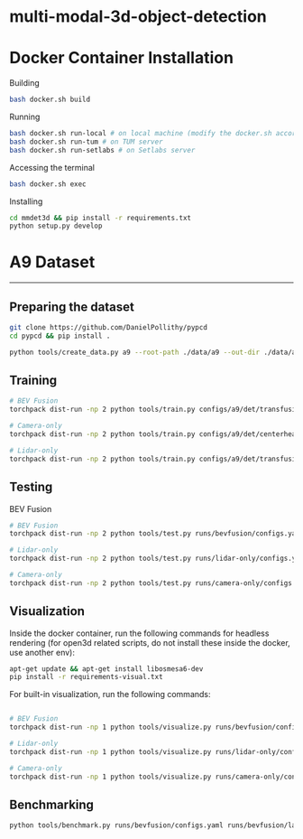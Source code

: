 # multi-modal-3d-object-detection


# Docker Container Installation

Building

```bash
bash docker.sh build
```

Running

```bash
bash docker.sh run-local # on local machine (modify the docker.sh accoridngly)
bash docker.sh run-tum # on TUM server
bash docker.sh run-setlabs # on Setlabs server
```

Accessing the terminal

```bash
bash docker.sh exec
```

Installing

```bash
cd mmdet3d && pip install -r requirements.txt
python setup.py develop
```

# A9 Dataset

---

## Preparing the dataset

```bash
git clone https://github.com/DanielPollithy/pypcd
cd pypcd && pip install .
```

```bash
python tools/create_data.py a9 --root-path ./data/a9 --out-dir ./data/a9_bevfusion --loglevel INFO
```

## Training


```bash
# BEV Fusion
torchpack dist-run -np 2 python tools/train.py configs/a9/det/transfusion/secfpn/camera+lidar/swint_v0p075/convfuser.yaml --model.encoders.camera.backbone.init_cfg.checkpoint pretrained/swint-nuimages-pretrained.pth --load_from runs/lidar-only-20/latest.pth

# Camera-only
torchpack dist-run -np 2 python tools/train.py configs/a9/det/centerhead/lssfpn/camera/256x704/swint/default.yaml --model.encoders.camera.backbone.init_cfg.checkpoint pretrained/swint-nuimages-pretrained.pth

# Lidar-only
torchpack dist-run -np 2 python tools/train.py configs/a9/det/transfusion/secfpn/lidar/voxelnet_0p075.yaml
```

## Testing

BEV Fusion

```bash
# BEV Fusion
torchpack dist-run -np 2 python tools/test.py runs/bevfusion/configs.yaml runs/bevfusion/latest.pth --eval bbox

# Lidar-only
torchpack dist-run -np 2 python tools/test.py runs/lidar-only/configs.yaml runs/lidar-only-20/latest.pth --eval bbox

# Camera-only
torchpack dist-run -np 2 python tools/test.py runs/camera-only/configs.yaml runs/camera-only/latest.pth --eval bbox

```

## Visualization

Inside the docker container, run the following commands for headless rendering (for open3d related scripts, do not install these inside the docker, use another env):

```bash
apt-get update && apt-get install libosmesa6-dev
pip install -r requirements-visual.txt
```

For built-in visualization, run the following commands:

```bash

# BEV Fusion
torchpack dist-run -np 1 python tools/visualize.py runs/bevfusion/configs.yaml --mode pred --bbox-score 0.20 --checkpoint runs/bevfusion/latest.pth --out-dir vis-bevfusion-pred

# Lidar-only
torchpack dist-run -np 1 python tools/visualize.py runs/lidar-only/configs.yaml --mode pred --bbox-score 0.20 --checkpoint runs/lidar-only/latest.pth --out-dir vis-lidar-only-pred

# Camera-only
torchpack dist-run -np 1 python tools/visualize.py runs/camera-only/configs.yaml --mode pred --bbox-score 0.20 --checkpoint runs/camera-only/latest.pth --out-dir vis-camera-only-pred
```


## Benchmarking

```bash
python tools/benchmark.py runs/bevfusion/configs.yaml runs/bevfusion/latest.pth
```
